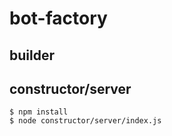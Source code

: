 # bot-factory


## builder

## constructor/server

```shell
$ npm install
$ node constructor/server/index.js
```
